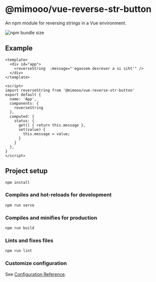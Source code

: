 # @mimooo/vue-reverse-str-button
An npm module for reversing strings in a Vue environment.

![npm bundle size](https://img.shields.io/bundlephobia/min/@mimooo/vue-reverse-str-button)


## Example
```
<template>
  <div id="app">
    <reverseString  :message="'egassem desrever a si siht'" />
  </div>
</template>

<script>
import reverseString from '@mimooo/vue-reverse-str-button'
export default {
  name: 'App',
  components: {
    reverseString
  },
  computed: {
    status: {
      get() { return this.message },
      set(value) {
        this.message = value;
      }
    }
  },
}
</script>
```

## Project setup
```
npm install
```

### Compiles and hot-reloads for development
```
npm run serve
```

### Compiles and minifies for production
```
npm run build
```

### Lints and fixes files
```
npm run lint
```

### Customize configuration
See [Configuration Reference](https://cli.vuejs.org/config/).
